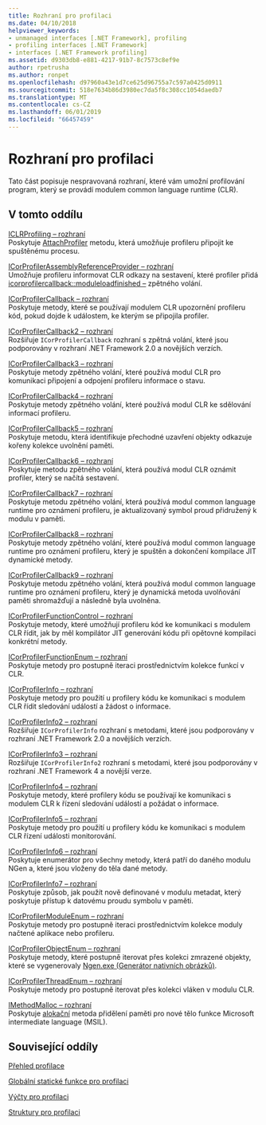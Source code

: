 ```yaml
---
title: Rozhraní pro profilaci
ms.date: 04/10/2018
helpviewer_keywords:
- unmanaged interfaces [.NET Framework], profiling
- profiling interfaces [.NET Framework]
- interfaces [.NET Framework profiling]
ms.assetid: d9303db8-e881-4217-91b7-8c7573c8ef9e
author: rpetrusha
ms.author: ronpet
ms.openlocfilehash: d97960a43e1d7ce625d96755a7c597a0425d0911
ms.sourcegitcommit: 518e7634b86d3980ec7da5f8c308cc1054daedb7
ms.translationtype: MT
ms.contentlocale: cs-CZ
ms.lasthandoff: 06/01/2019
ms.locfileid: "66457459"
---
```

# <a name="profiling-interfaces"></a>Rozhraní pro profilaci
Tato část popisuje nespravovaná rozhraní, které vám umožní profilování program, který se provádí modulem common language runtime (CLR).  
  
## <a name="in-this-section"></a>V tomto oddílu  
 [ICLRProfiling – rozhraní](../../../../docs/framework/unmanaged-api/profiling/iclrprofiling-interface.md)  
 Poskytuje [AttachProfiler](../../../../docs/framework/unmanaged-api/profiling/iclrprofiling-attachprofiler-method.md) metodu, která umožňuje profileru připojit ke spuštěnému procesu.  
  
 [ICorProfilerAssemblyReferenceProvider – rozhraní](../../../../docs/framework/unmanaged-api/profiling/icorprofilerassemblyreferenceprovider-interface.md)  
 Umožňuje profileru informovat CLR odkazy na sestavení, které profiler přidá [icorprofilercallback::moduleloadfinished –](../../../../docs/framework/unmanaged-api/profiling/icorprofilercallback-moduleloadfinished-method.md) zpětného volání.  
  
 [ICorProfilerCallback – rozhraní](../../../../docs/framework/unmanaged-api/profiling/icorprofilercallback-interface.md)  
 Poskytuje metody, které se používají modulem CLR upozornění profileru kód, pokud dojde k událostem, ke kterým se připojila profiler.  
  
 [ICorProfilerCallback2 – rozhraní](../../../../docs/framework/unmanaged-api/profiling/icorprofilercallback2-interface.md)  
 Rozšiřuje `ICorProfilerCallback` rozhraní s zpětná volání, které jsou podporovány v rozhraní .NET Framework 2.0 a novějších verzích.  
  
 [ICorProfilerCallback3 – rozhraní](../../../../docs/framework/unmanaged-api/profiling/icorprofilercallback3-interface.md)  
 Poskytuje metody zpětného volání, které používá modul CLR pro komunikaci připojení a odpojení profileru informace o stavu.  
  
 [ICorProfilerCallback4 – rozhraní](../../../../docs/framework/unmanaged-api/profiling/icorprofilercallback4-interface.md)  
 Poskytuje metody zpětného volání, které používá modul CLR ke sdělování informací profileru.  
  
 [ICorProfilerCallback5 – rozhraní](../../../../docs/framework/unmanaged-api/profiling/icorprofilercallback5-interface.md)  
 Poskytuje metodu, která identifikuje přechodné uzavření objekty odkazuje kořeny kolekce uvolnění paměti.  
  
 [ICorProfilerCallback6 – rozhraní](../../../../docs/framework/unmanaged-api/profiling/icorprofilercallback6-interface.md)  
 Poskytuje metodu zpětného volání, která používá modul CLR oznámit profiler, který se načítá sestavení.  
  
 [ICorProfilerCallback7 – rozhraní](../../../../docs/framework/unmanaged-api/profiling/icorprofilercallback7-interface.md)  
 Poskytuje metodu zpětného volání, která používá modul common language runtime pro oznámení profileru, je aktualizovaný symbol proud přidružený k modulu v paměti.  

[ICorProfilerCallback8 – rozhraní](../../../../docs/framework/unmanaged-api/profiling/icorprofilercallback8-interface.md)  
Poskytuje metody zpětného volání, které používá modul common language runtime pro oznámení profileru, který je spuštěn a dokončení kompilace JIT dynamické metody.

[ICorProfilerCallback9 – rozhraní](../../../../docs/framework/unmanaged-api/profiling/icorprofilercallback9-interface.md)  
Poskytuje metodu zpětného volání, která používá modul common language runtime pro oznámení profileru, který je dynamická metoda uvolňování paměti shromažďují a následně byla uvolněna.

 [ICorProfilerFunctionControl – rozhraní](../../../../docs/framework/unmanaged-api/profiling/icorprofilerfunctioncontrol-interface.md)  
 Poskytuje metody, které umožňují profileru kód ke komunikaci s modulem CLR řídit, jak by měl kompilátor JIT generování kódu při opětovné kompilaci konkrétní metody.  
  
 [ICorProfilerFunctionEnum – rozhraní](../../../../docs/framework/unmanaged-api/profiling/icorprofilerfunctionenum-interface.md)  
 Poskytuje metody pro postupně iteraci prostřednictvím kolekce funkcí v CLR.  
  
 [ICorProfilerInfo – rozhraní](../../../../docs/framework/unmanaged-api/profiling/icorprofilerinfo-interface.md)  
 Poskytuje metody pro použití u profilery kódu ke komunikaci s modulem CLR řídit sledování událostí a žádost o informace.  
  
 [ICorProfilerInfo2 – rozhraní](../../../../docs/framework/unmanaged-api/profiling/icorprofilerinfo2-interface.md)  
 Rozšiřuje `ICorProfilerInfo` rozhraní s metodami, které jsou podporovány v rozhraní .NET Framework 2.0 a novějších verzích.  
  
 [ICorProfilerInfo3 – rozhraní](../../../../docs/framework/unmanaged-api/profiling/icorprofilerinfo3-interface.md)  
 Rozšiřuje `ICorProfilerInfo2` rozhraní s metodami, které jsou podporovány v rozhraní .NET Framework 4 a novější verze.  
  
 [ICorProfilerInfo4 – rozhraní](../../../../docs/framework/unmanaged-api/profiling/icorprofilerinfo4-interface.md)  
 Poskytuje metody, které profilery kódu se používají ke komunikaci s modulem CLR k řízení sledování událostí a požádat o informace.  
  
 [ICorProfilerInfo5 – rozhraní](../../../../docs/framework/unmanaged-api/profiling/icorprofilerinfo5-interface.md)  
 Poskytuje metody pro použití u profilery kódu ke komunikaci s modulem CLR řízení události monitorování.  
  
 [ICorProfilerInfo6 – rozhraní](../../../../docs/framework/unmanaged-api/profiling/icorprofilerinfo6-interface.md)  
 Poskytuje enumerátor pro všechny metody, která patří do daného modulu NGen a, které jsou vloženy do těla dané metody.  
  
 [ICorProfilerInfo7 – rozhraní](../../../../docs/framework/unmanaged-api/profiling/icorprofilerinfo7-interface.md)  
 Poskytuje způsob, jak použít nově definované v modulu metadat, který poskytuje přístup k datovému proudu symbolu v paměti.  
  
 [ICorProfilerModuleEnum – rozhraní](../../../../docs/framework/unmanaged-api/profiling/icorprofilermoduleenum-interface.md)  
 Poskytuje metody pro postupně iteraci prostřednictvím kolekce moduly načtené aplikace nebo profileru.  
  
 [ICorProfilerObjectEnum – rozhraní](../../../../docs/framework/unmanaged-api/profiling/icorprofilerobjectenum-interface.md)  
 Poskytuje metody, které postupně iterovat přes kolekci zmrazené objekty, které se vygenerovaly [Ngen.exe (Generátor nativních obrázků)](../../../../docs/framework/tools/ngen-exe-native-image-generator.md).  
  
 [ICorProfilerThreadEnum – rozhraní](../../../../docs/framework/unmanaged-api/profiling/icorprofilerthreadenum-interface.md)  
 Poskytuje metody pro postupně iterovat přes kolekci vláken v modulu CLR.  
  
 [IMethodMalloc – rozhraní](../../../../docs/framework/unmanaged-api/profiling/imethodmalloc-interface.md)  
 Poskytuje [alokační](../../../../docs/framework/unmanaged-api/profiling/imethodmalloc-alloc-method.md) metoda přidělení paměti pro nové tělo funkce Microsoft intermediate language (MSIL).  
  
## <a name="related-sections"></a>Související oddíly  
 [Přehled profilace](../../../../docs/framework/unmanaged-api/profiling/profiling-overview.md)  
  
 [Globální statické funkce pro profilaci](../../../../docs/framework/unmanaged-api/profiling/profiling-global-static-functions.md)  
  
 [Výčty pro profilaci](../../../../docs/framework/unmanaged-api/profiling/profiling-enumerations.md)  
  
 [Struktury pro profilaci](../../../../docs/framework/unmanaged-api/profiling/profiling-structures.md)
